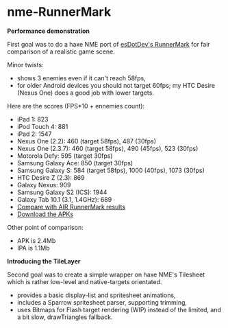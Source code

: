 nme-RunnerMark
==============

**Performance demonstration**

First goal was to do a haxe NME port of [esDotDev's RunnerMark][1] for fair comparison of a realistic game scene. 

Minor twists: 
- shows 3 enemies even if it can't reach 58fps,
- for older Android devices you should not target 60fps; my HTC Desire (Nexus One) does a good job with lower targets.

Here are the scores (FPS*10 + ennemies count):
 - iPad 1: 823
 - iPod Touch 4: 881
 - iPad 2: 1547
 - Nexus One (2.2): 460 (target 58fps), 487 (30fps)
 - Nexus One (2.3.7): 460 (target 58fps), 490 (45fps), 523 (30fps)
 - Motorola Defy: 595 (target 30fps)
 - Samsung Galaxy Ace: 850 (target 30fps)
 - Samsung Galaxy S: 584 (target 58fps), 1000 (40fps), 1073 (30fps)
 - HTC Desire Z (2.3): 869
 - Galaxy Nexus: 909
 - Samsung Galaxy S2 (ICS): 1944
 - Galaxy Tab 10.1 (3.1, 1.4GHz): 689
 - [Compare with AIR RunnerMark results][2]
 - [Download the APKs][3]

Other point of comparison:
 - APK is 2.4Mb
 - IPA is 1.1Mb


**Introducing the TileLayer**

Second goal was to create a simple wrapper on haxe NME's Tilesheet which is rather low-level and native-targets orientated. 

 - provides a basic display-list and spritesheet animations,
 - includes a Sparrow spritesheet parser, supporting trimming,
 - uses Bitmaps for Flash target rendering (WIP) instead of the limited, and a bit slow, drawTriangles fallback.

[1]:https://github.com/esDotDev/RunnerMark
[2]:https://github.com/esDotDev/RunnerMark/tree/master/results
[3]:https://github.com/elsassph/nme-runnermark/downloads